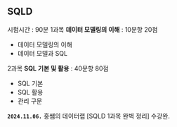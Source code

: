 ## SQLD
시험시간 : 90분
1과목 **데이터 모델링의 이해** : 10문항 20점
- 데이터 모델링의 이해
- 데이터 모델과 SQL

2과목 **SQL 기본 및 활용** : 40문항 80점
- SQL 기본
- SQL 활용
- 관리 구문

**`2024.11.06.`**
홍쌤의 데이터랩 [SQLD 1과목 완벽 정리] 수강완.
